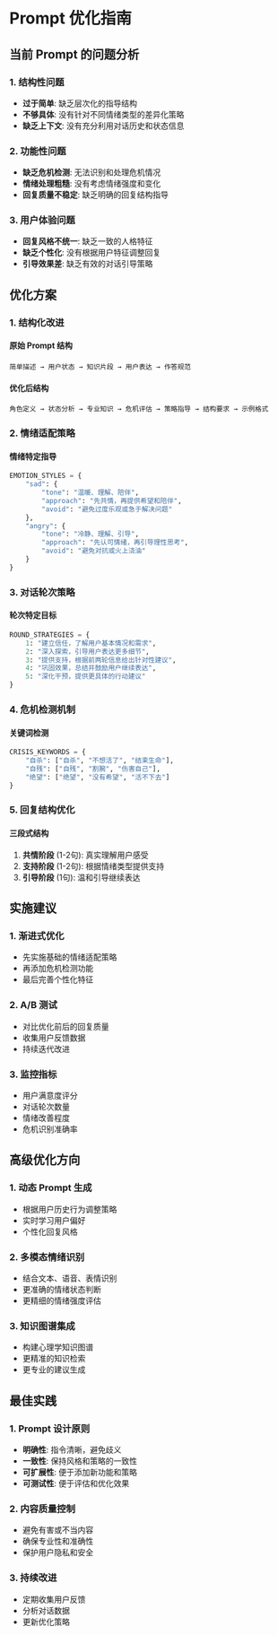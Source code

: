 # Prompt 优化指南

## 当前 Prompt 的问题分析

### 1. 结构性问题
- **过于简单**: 缺乏层次化的指导结构
- **不够具体**: 没有针对不同情绪类型的差异化策略
- **缺乏上下文**: 没有充分利用对话历史和状态信息

### 2. 功能性问题
- **缺乏危机检测**: 无法识别和处理危机情况
- **情绪处理粗糙**: 没有考虑情绪强度和变化
- **回复质量不稳定**: 缺乏明确的回复结构指导

### 3. 用户体验问题
- **回复风格不统一**: 缺乏一致的人格特征
- **缺乏个性化**: 没有根据用户特征调整回复
- **引导效果差**: 缺乏有效的对话引导策略

## 优化方案

### 1. 结构化改进

#### 原始 Prompt 结构
```
简单描述 → 用户状态 → 知识片段 → 用户表达 → 作答规范
```

#### 优化后结构
```
角色定义 → 状态分析 → 专业知识 → 危机评估 → 策略指导 → 结构要求 → 示例格式
```

### 2. 情绪适配策略

#### 情绪特定指导
```python
EMOTION_STYLES = {
    "sad": {
        "tone": "温暖、理解、陪伴",
        "approach": "先共情，再提供希望和陪伴",
        "avoid": "避免过度乐观或急于解决问题"
    },
    "angry": {
        "tone": "冷静、理解、引导", 
        "approach": "先认可情绪，再引导理性思考",
        "avoid": "避免对抗或火上浇油"
    }
}
```

### 3. 对话轮次策略

#### 轮次特定目标
```python
ROUND_STRATEGIES = {
    1: "建立信任，了解用户基本情况和需求",
    2: "深入探索，引导用户表达更多细节", 
    3: "提供支持，根据前两轮信息给出针对性建议",
    4: "巩固效果，总结并鼓励用户继续表达",
    5: "深化干预，提供更具体的行动建议"
}
```

### 4. 危机检测机制

#### 关键词检测
```python
CRISIS_KEYWORDS = {
    "自杀": ["自杀", "不想活了", "结束生命"],
    "自残": ["自残", "割腕", "伤害自己"],
    "绝望": ["绝望", "没有希望", "活不下去"]
}
```

### 5. 回复结构优化

#### 三段式结构
1. **共情阶段** (1-2句): 真实理解用户感受
2. **支持阶段** (1-2句): 根据情绪类型提供支持
3. **引导阶段** (1句): 温和引导继续表达

## 实施建议

### 1. 渐进式优化
- 先实施基础的情绪适配策略
- 再添加危机检测功能
- 最后完善个性化特征

### 2. A/B 测试
- 对比优化前后的回复质量
- 收集用户反馈数据
- 持续迭代改进

### 3. 监控指标
- 用户满意度评分
- 对话轮次数量
- 情绪改善程度
- 危机识别准确率

## 高级优化方向

### 1. 动态 Prompt 生成
- 根据用户历史行为调整策略
- 实时学习用户偏好
- 个性化回复风格

### 2. 多模态情绪识别
- 结合文本、语音、表情识别
- 更准确的情绪状态判断
- 更精细的情绪强度评估

### 3. 知识图谱集成
- 构建心理学知识图谱
- 更精准的知识检索
- 更专业的建议生成

## 最佳实践

### 1. Prompt 设计原则
- **明确性**: 指令清晰，避免歧义
- **一致性**: 保持风格和策略的一致性
- **可扩展性**: 便于添加新功能和策略
- **可测试性**: 便于评估和优化效果

### 2. 内容质量控制
- 避免有害或不当内容
- 确保专业性和准确性
- 保护用户隐私和安全

### 3. 持续改进
- 定期收集用户反馈
- 分析对话数据
- 更新优化策略 
